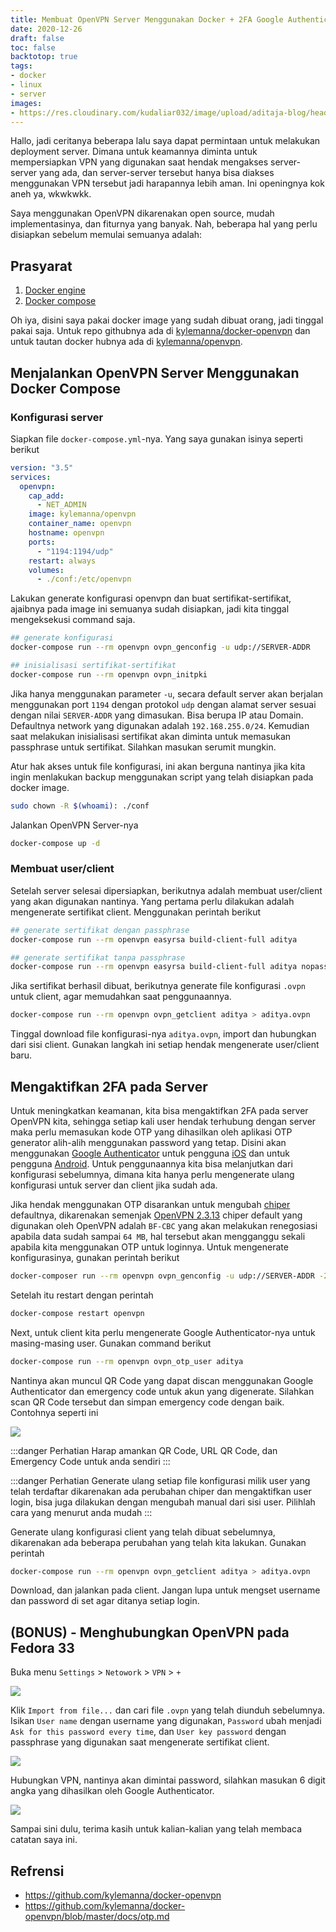 ```yaml
---
title: Membuat OpenVPN Server Menggunakan Docker + 2FA Google Authenticator
date: 2020-12-26
draft: false
toc: false
backtotop: true
tags:
- docker
- linux
- server
images:
- https://res.cloudinary.com/kudaliar032/image/upload/aditaja-blog/headers/2020-12-26-membuat-openvpn-server-menggunakan-docker_wh2ilu.webp
---
```


Hallo, jadi ceritanya beberapa lalu saya dapat permintaan untuk melakukan deployment server. Dimana untuk keamannya diminta untuk mempersiapkan VPN yang digunakan saat hendak mengakses server-server yang ada, dan server-server tersebut hanya bisa diakses menggunakan VPN tersebut jadi harapannya lebih aman. Ini openingnya kok aneh ya, wkwkwkk.

<!-- truncate -->

Saya menggunakan OpenVPN dikarenakan open source, mudah implementasinya, dan fiturnya yang banyak. Nah, beberapa hal yang perlu disiapkan sebelum memulai semuanya adalah:

## Prasyarat

1. [Docker engine](https://docs.docker.com/engine/install/)
2. [Docker compose](https://docs.docker.com/compose/install/)

Oh iya, disini saya pakai docker image yang sudah dibuat orang, jadi tinggal pakai saja. Untuk repo githubnya ada di [kylemanna/docker-openvpn](https://github.com/kylemanna/docker-openvpn) dan untuk tautan docker hubnya ada di [kylemanna/openvpn](https://hub.docker.com/r/kylemanna/openvpn/).

## Menjalankan OpenVPN Server Menggunakan Docker Compose

### Konfigurasi server

Siapkan file `docker-compose.yml`-nya. Yang saya gunakan isinya seperti berikut

```yaml title="docker-compose.yml"
version: "3.5"
services:
  openvpn:
    cap_add:
      - NET_ADMIN
    image: kylemanna/openvpn
    container_name: openvpn
    hostname: openvpn
    ports:
      - "1194:1194/udp"
    restart: always
    volumes:
      - ./conf:/etc/openvpn
```

Lakukan generate konfigurasi openvpn dan buat sertifikat-sertifikat, ajaibnya pada image ini semuanya sudah disiapkan, jadi kita tinggal mengeksekusi command saja.

```bash
## generate konfigurasi
docker-compose run --rm openvpn ovpn_genconfig -u udp://SERVER-ADDR

## inisialisasi sertifikat-sertifikat
docker-compose run --rm openvpn ovpn_initpki
```

Jika hanya menggunakan parameter `-u`, secara default server akan berjalan menggunakan port `1194` dengan protokol `udp` dengan alamat server sesuai dengan nilai `SERVER-ADDR` yang dimasukan. Bisa berupa IP atau Domain. Defaultnya network yang digunakan adalah `192.168.255.0/24`. Kemudian saat melakukan inisialisasi sertifikat akan diminta untuk memasukan passphrase untuk sertifikat. Silahkan masukan serumit mungkin.

Atur hak akses untuk file konfigurasi, ini akan berguna nantinya jika kita ingin menlakukan backup menggunakan script yang telah disiapkan pada docker image.

```bash
sudo chown -R $(whoami): ./conf
```

Jalankan OpenVPN Server-nya

```bash
docker-compose up -d
```

### Membuat user/client

Setelah server selesai dipersiapkan, berikutnya adalah membuat user/client yang akan digunakan nantinya. Yang pertama perlu dilakukan adalah mengenerate sertifikat client. Menggunakan perintah berikut


```bash
## generate sertifikat dengan passphrase
docker-compose run --rm openvpn easyrsa build-client-full aditya

## generate sertifikat tanpa passphrase
docker-compose run --rm openvpn easyrsa build-client-full aditya nopass
```

Jika sertifikat berhasil dibuat, berikutnya generate file konfigurasi `.ovpn` untuk client, agar memudahkan saat penggunaannya.

```bash
docker-compose run --rm openvpn ovpn_getclient aditya > aditya.ovpn
```

Tinggal download file konfigurasi-nya `aditya.ovpn`, import dan hubungkan dari sisi client. Gunakan langkah ini setiap hendak mengenerate user/client baru.

## Mengaktifkan 2FA pada Server

Untuk meningkatkan keamanan, kita bisa mengaktifkan 2FA pada server OpenVPN kita, sehingga setiap kali user hendak terhubung dengan server maka perlu memasukan kode OTP yang dihasilkan oleh aplikasi OTP generator alih-alih menggunakan password yang tetap. Disini akan menggunakan [Google Authenticator](https://en.wikipedia.org/wiki/Google_Authenticator) untuk pengguna [iOS](https://apps.apple.com/us/app/google-authenticator/id388497605) dan untuk pengguna [Android](https://play.google.com/store/apps/details?id=com.google.android.apps.authenticator2&hl=en). Untuk penggunaannya kita bisa melanjutkan dari konfigurasi sebelumnya, dimana kita hanya perlu mengenerate ulang konfigurasi untuk server dan client jika sudah ada.

Jika hendak menggunakan OTP disarankan untuk mengubah [chiper](https://community.openvpn.net/openvpn/wiki/SWEET32) defaultnya, dikarenakan semenjak [OpenVPN 2.3.13](https://community.openvpn.net/openvpn/wiki/ChangesInOpenvpn23#OpenVPN2.3.13) chiper default yang digunakan oleh OpenVPN adalah `BF-CBC` yang akan melakukan renegosiasi apabila data sudah sampai `64 MB`, hal tersebut akan mengganggu sekali apabila kita menggunakan OTP untuk loginnya. Untuk mengenerate konfigurasinya, gunakan perintah berikut

```bash
docker-composer run --rm openvpn ovpn_genconfig -u udp://SERVER-ADDR -2 -C AES-256-GCM
```

Setelah itu restart dengan perintah

```bash
docker-compose restart openvpn
```

Next, untuk client kita perlu mengenerate Google Authenticator-nya untuk masing-masing user. Gunakan command berikut

```bash
docker-compose run --rm openvpn ovpn_otp_user aditya
```

Nantinya akan muncul QR Code yang dapat discan menggunakan Google Authenticator dan emergency code untuk akun yang digenerate. Silahkan scan QR Code tersebut dan simpan emergency code dengan baik. Contohnya seperti ini

![](https://res.cloudinary.com/kudaliar032/image/upload/aditaja-blog/posts/2020-12-26-membuat-openvpn-server-menggunakan-docker/gnome-shell-screenshot-AI8JW0_egpvji.webp)

:::danger Perhatian
Harap amankan QR Code, URL QR Code, dan Emergency Code untuk anda sendiri
:::

:::danger Perhatian
Generate ulang setiap file konfigurasi milik user yang telah terdaftar dikarenakan ada perubahan chiper dan mengaktifkan user login, bisa juga dilakukan dengan mengubah manual dari sisi user. Pilihlah cara yang menurut anda mudah
:::

Generate ulang konfigurasi client yang telah dibuat sebelumnya, dikarenakan ada beberapa perubahan yang telah kita lakukan. Gunakan perintah

```bash
docker-compose run --rm openvpn ovpn_getclient aditya > aditya.ovpn
```

Download, dan jalankan pada client. Jangan lupa untuk mengset username dan password di set agar ditanya setiap login.

## (BONUS) - Menghubungkan OpenVPN pada Fedora 33

Buka menu `Settings` > `Netowork` > `VPN` > `+`

![](https://res.cloudinary.com/kudaliar032/image/upload/aditaja-blog/posts/2020-12-26-membuat-openvpn-server-menggunakan-docker/fedora-33-ovpn-1_ltrxqx.webp)

Klik `Import from file...` dan cari file `.ovpn` yang telah diunduh sebelumnya. Isikan `User name` dengan username yang digunakan, `Password` ubah menjadi `Ask for this password every time`, dan `User key password` dengan passphrase yang digunakan saat mengenerate sertifikat client.

![](https://res.cloudinary.com/kudaliar032/image/upload/aditaja-blog/posts/2020-12-26-membuat-openvpn-server-menggunakan-docker/fedora-33-ovpn-2_mxtubf.webp)

Hubungkan VPN, nantinya akan dimintai password, silahkan masukan 6 digit angka yang dihasilkan oleh Google Authenticator.

![](https://res.cloudinary.com/kudaliar032/image/upload/aditaja-blog/posts/2020-12-26-membuat-openvpn-server-menggunakan-docker/Screenshot_from_2020-12-26_21-50-42_be9ikx.webp)

Sampai sini dulu, terima kasih untuk kalian-kalian yang telah membaca catatan saya ini.

## Refrensi

- https://github.com/kylemanna/docker-openvpn
- https://github.com/kylemanna/docker-openvpn/blob/master/docs/otp.md
